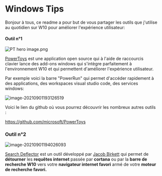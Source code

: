 # Windows Tips

Bonjour à tous, ce readme a pour but de vous partager les outils que j'utilise au quotidien sur W10 pour améliorer l'expérience utilisateur:

#### Outil n°1

![PT hero image.png](https://github.com/microsoft/PowerToys/blob/master/doc/images/overview/PT%20hero%20image.png?raw=true)

[PowerToys](https://docs.microsoft.com/en-us/windows/powertoys/) est une application open source qui à l'aide de raccourcis clavier lance des add-ons windows qui s'intègre parfaitement à l'environnement W10 et qui permettent d'améliorer l'expérience utilisateur.

Par exemple voici la barre "PowerRun" qui permet d'accéder rapidement à des applications, des workspaces visual studio code, des services windows: 

![image-20210901193126519](C:\Users\clego\AppData\Roaming\Typora\typora-user-images\image-20210901193126519.png)

Voici le lien du github où vous pourrez découvrir les nombreux autres outils :

https://github.com/microsoft/PowerToys

### Outil n°2

![image-20210901194026093](C:\Users\clego\AppData\Roaming\Typora\typora-user-images\image-20210901194026093.png)

[Search Deflector](https://github.com/spikespaz/search-deflector/blob/release/README.md) est un outil développé par [Jacob Birkett](https://github.com/spikespaz) qui permet de **détourner** les **requêtes internet** passée par **cortana** ou par la **barre de recherche W10** vers votre **navigateur internet favori** armé de votre **moteur de recherche favori.**

